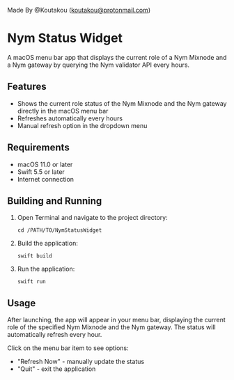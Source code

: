 Made By @Koutakou (koutakou@protonmail.com)

# Nym Status Widget

A macOS menu bar app that displays the current role of a Nym Mixnode and a Nym gateway by querying the Nym validator API every hours.

## Features

- Shows the current role status of the Nym Mixnode and the Nym gateway directly in the macOS menu bar
- Refreshes automatically every hours
- Manual refresh option in the dropdown menu

## Requirements

- macOS 11.0 or later
- Swift 5.5 or later
- Internet connection

## Building and Running

1. Open Terminal and navigate to the project directory:
   ```
   cd /PATH/TO/NymStatusWidget
   ```

2. Build the application:
   ```
   swift build
   ```

3. Run the application:
   ```
   swift run
   ```

## Usage

After launching, the app will appear in your menu bar, displaying the current role of the specified Nym Mixnode and the Nym gateway.
The status will automatically refresh every hour.

Click on the menu bar item to see options:
- "Refresh Now" - manually update the status
- "Quit" - exit the application
